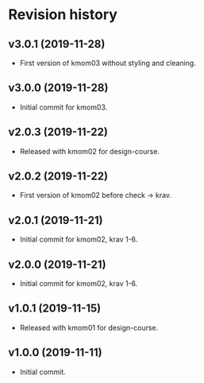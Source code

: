 Revision history
=======================

v3.0.1 (2019-11-28)
------------------------

* First version of kmom03 without styling and cleaning.

v3.0.0 (2019-11-28)
------------------------

* Initial commit for kmom03.


v2.0.3 (2019-11-22)
------------------------

* Released with kmom02 for design-course.


v2.0.2 (2019-11-22)
------------------------

* First version of kmom02 before check -> krav.


v2.0.1 (2019-11-21)
------------------------

* Initial commit for kmom02, krav 1-6.


v2.0.0 (2019-11-21)
------------------------

* Initial commit for kmom02, krav 1-6.


v1.0.1 (2019-11-15)
------------------------

* Released with kmom01 for design-course.


v1.0.0 (2019-11-11)
------------------------

* Initial commit.
